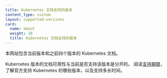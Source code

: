 ```yaml
---
title: Kubernetes 文档支持的版本
content_type: custom
layout: supported-versions
card:
  name: about
  weight: 10
  title: Kubernetes 文档支持的版本
---
```

<!--
title: Available Documentation Versions
content_type: custom
layout: supported-versions
card:
  name: about
  weight: 10
  title: Available Documentation Versions
-->
<!-- overview -->

<!-- 
This website contains documentation for the current version of Kubernetes
and the four previous versions of Kubernetes.

The availability of documentation for a Kubernetes version is separate from whether
that release is currently supported.
Read [Support period](/releases/patch-releases/#support-period) to learn about
which versions of Kubernetes are officially supported, and for how long.
-->
 
本网站包含当前版本和之前四个版本的 Kubernetes 文档。

Kubernetes 版本的文档可用性与当前是否支持该版本是分开的。
阅读[支持期限](/zh-cn/releases/patch-releases/#support-period)，了解官方支持 Kubernetes 的哪些版本，以及支持多长时间。
